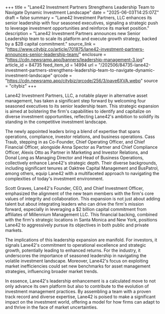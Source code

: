 +++
title = "Lane42 Investment Partners Strengthens Leadership Team to Navigate Dynamic Investment Landscape"
date = "2025-06-03T14:25:07Z"
draft = false
summary = "Lane42 Investment Partners, LLC enhances its senior leadership with four seasoned executives, signaling a strategic push to leverage investment opportunities and reinforce its market position."
description = "Lane42 Investment Partners announces new Senior Leadership team to scale its platform and execute growth strategy, backed by a $2B capital commitment."
source_link = "https://www.citybiz.co/article/701875/lane42-investment-partners-announces-senior-leadership-team/"
enclosure = "https://cdn.newsramp.app/banners/leadership-management-3.jpg"
article_id = 84735
feed_item_id = 14994
url = "/202506/84735-lane42-investment-partners-strengthens-leadership-team-to-navigate-dynamic-investment-landscape"
qrcode = "https://cdn.newsramp.app/citybiz/qrcode/256/3/pave6XVA.webp"
source = "citybiz"
+++

<p>Lane42 Investment Partners, LLC, a notable player in alternative asset management, has taken a significant step forward by welcoming four seasoned executives to its senior leadership team. This strategic expansion is aimed at bolstering the firm's capabilities to identify and capitalize on diverse investment opportunities, reflecting Lane42's ambition to solidify its standing in the competitive investment landscape.</p><p>The newly appointed leaders bring a blend of expertise that spans operations, compliance, investor relations, and business operations. Cass Traub, stepping in as Co-Founder, Chief Operating Officer, and Chief Financial Officer, alongside Anna Spector as Partner and Chief Compliance Officer, Alexis Otto as Partner in Marketing and Investor Relations, and Donal Long as Managing Director and Head of Business Operations, collectively enhance Lane42's strategic depth. Their diverse backgrounds, including significant tenures at Oaktree Capital Management and BusPatrol, among others, equip Lane42 with a multifaceted approach to navigating the complexities of today's investment environment.</p><p>Scott Graves, Lane42's Founder, CEO, and Chief Investment Officer, emphasized the alignment of the new team members with the firm's core values of integrity and collaboration. This expansion is not just about adding talent but about integrating leaders who can drive the firm's mission forward, especially in leveraging a $2 billion capital commitment from affiliates of Millennium Management LLC. This financial backing, combined with the firm's strategic locations in Santa Monica and New York, positions Lane42 to aggressively pursue its objectives in both public and private markets.</p><p>The implications of this leadership expansion are manifold. For investors, it signals Lane42's commitment to operational excellence and strategic growth, potentially leading to enhanced returns. For the industry, it underscores the importance of seasoned leadership in navigating the volatile investment landscape. Moreover, Lane42's focus on exploiting market inefficiencies could set new benchmarks for asset management strategies, influencing broader market trends.</p><p>In essence, Lane42's leadership enhancement is a calculated move to not only advance its own platform but also to contribute to the evolution of investment management practices. By assembling a team with a proven track record and diverse expertise, Lane42 is poised to make a significant impact on the investment world, offering a model for how firms can adapt to and thrive in the face of market uncertainties.</p>